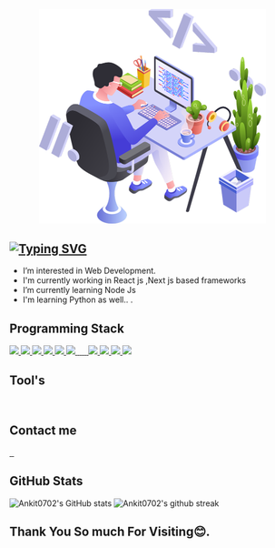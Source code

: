  <p align="center"><img src="/githubpic.png" width="400"  /> </p>
 
## [![Typing SVG](https://readme-typing-svg.herokuapp.com?font=Fira+Code&pause=1000&color=F0F6F7&width=435&lines=Hi+there+%F0%9F%91%8B%2C+Myself+Ankit+Singh)](https://git.io/typing-svg)

-  I’m interested in Web Development.
-  I'm currently working in React js ,Next js based frameworks
-  I’m currently learning Node Js
-  I'm learning Python as well.. .


## Programming Stack
  <a href="https://nextjs.org/">
    <img src="https://img.shields.io/badge/next.js-000000?style=for-the-badge&logo=nextdotjs&logoColor=white">
  </a>
  <a href="https://reactjs.org/">
    <img src="https://img.shields.io/badge/React-20232A?style=for-the-badge&logo=react&logoColor=61DAFB">
  </a>
  <a href="https://redux-toolkit.js.org/">
    <img src="https://img.shields.io/badge/Redux-593D88?style=for-the-badge&logo=redux&logoColor=white">
  </a>
  <a href="https://www.framer.com/motion/">
   <img src="https://img.shields.io/badge/Framer%20motion-black?style=for-the-badge&logo=framer&logoColor=white"/>
  </a>
  <a href="https://reactrouter.com/">
    <img src="https://img.shields.io/badge/React_Router-CA4245?style=for-the-badge&logo=react-router&logoColor=white">
  </a>
  <a  href="https://www.javascript.com/">
    <img src="https://img.shields.io/badge/JavaScript-323330?style=for-the-badge&logo=javascript&logoColor=F7DF1E">
  </a>
  <a href="https://www.java.com/en/">
    <img alt="" src="https://img.shields.io/badge/Java-ED8B00?style=for-the-badge&logo=java&logoColor=white">
  </a>
 
  <a href="https://www.w3schools.com/html/">
    <img alt="" src="https://img.shields.io/badge/HTML5-E34F26?style=for-the-badge&logo=html5&logoColor=white">
  </a><a href="https://www.w3schools.com/css/">
    <img alt="" src="https://img.shields.io/badge/CSS3-1572B6?style=for-the-badge&logo=css3&logoColor=white">
  </a><a href="https://tailwindcss.com/">
    <img alt="" src="https://img.shields.io/badge/Tailwind_CSS-38B2AC?style=for-the-badge&logo=tailwind-css&logoColor=white">
  </a><a href="https://www.typescriptlang.org/">
    <img alt="" src="https://img.shields.io/badge/TypeScript-007ACC?style=for-the-badge&logo=typescript&logoColor=white">
  </a>
  <a href="https://firebase.google.com/">
    <img  src="https://img.shields.io/badge/firebase-ffca28?style=for-the-badge&logo=firebase&logoColor=black">
  </a>
  <a href="https://firebase.google.com/">
    <img  src="https://img.shields.io/badge/React_Native-20232A?style=for-the-badge&logo=react&logoColor=61DAFBColor=black">
  </a>
  <a href="">
    <img  src="https://img.shields.io/badge/python-%2335495e.svg?style=for-the-badge&logo=python&logoColor=%234FC08D">
  </a>
    <a href="">
    <img  src="https://img.shields.io/badge/pandas-%2335495e.svg?style=for-the-badge&logo=pandas&logoColor=%234FC08D">
  </a>
  
   ## Tool's
<a><img height="35px" alt="" src="https://img.shields.io/badge/Android_Studio-3DDC84?style=for-the-badge&logo=android-studio&logoColor=white">
<a><img height="35px" alt="" src="https://img.shields.io/badge/Visual_Studio_Code-0078D4?style=for-the-badge&logo=visual%20studio%20code&logoColor=white">
<a><img height="35px" alt="" src="https://img.shields.io/badge/GitHub-100000?style=for-the-badge&logo=github&logoColor=white">
<a><img height="35px" alt="" src="https://img.shields.io/badge/Eclipse-2C2255?style=for-the-badge&logo=eclipse&logoColor=white">
<a><img height="35px" alt="" src="https://img.shields.io/badge/Windows-0078D6?style=for-the-badge&logo=windows&logoColor=white">
<a><img height="35px" alt="" src="https://img.shields.io/badge/windows%20terminal-4D4D4D?style=for-the-badge&logo=windows%20terminal&logoColor=white">
<a><img height="35px" alt="" src="https://img.shields.io/badge/Google_chrome-4285F4?style=for-the-badge&logo=Google-chrome&logoColor=white">


 ## Contact me

  <a href="https://www.linkedin.com/in/ankit-singh-6a1428201/">
    <img alt="" height="35px" src="https://img.shields.io/badge/LinkedIn-0077B5?style=for-the-badge&logo=linkedin&logoColor=white">
  </a>
  <a href="https://www.instagram.com/ankitsingh0702/">
    <img alt="" height="35px" src="https://img.shields.io/badge/Instagram-E4405F?style=for-the-badge&logo=instagram&logoColor=white">
  </a>
   <a href="mailto:as.ankitsingh0702@gmail.com">
    <img alt="" height="35px" src="https://img.shields.io/badge/Gmail-D14836?style=for-the-badge&logo=gmail&logoColor=white">
  </a>
  
  
 
  

 
## GitHub Stats

 

<!--<a href="https://quira.sh?utm_source=widgets&utm_campaign=AnkitSingh0702" target="_blank">
  <img src="https://stats.quira.sh/AnkitSingh0702/github?theme=dark" width="48%"> 
</a>



<a href="https://quine.sh?utm_source=widgets&utm_campaign=AnkitSingh0702" target="_blank" >
  <img src="https://stats.quine.sh/AnkitSingh0702/dependencies?theme=dark" width="48%"> 
</a>-->
![Ankit0702's GitHub stats](https://github-readme-stats.vercel.app/api?username=AnkitSingh0702)
![Ankit0702's github streak](https://github-readme-streak-stats.herokuapp.com/?user=AnkitSingh0702&theme=blue-green)




## Thank You So much For Visiting😊.
